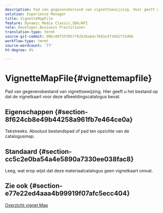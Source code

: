 ```yaml
---
description: Pad van gegevensbestand van vignettoewijzing. Hier geeft u het bestand op dat de vignetkaart voor deze afbeeldingscatalogus bevat.
solution: Experience Manager
title: VignetteMapFile
feature: Dynamic Media Classic,SDK/API
role: Developer,Business Practitioner
translation-type: tm+mt
source-git-commit: d0bc88f55f857762b3bab4c76d1e3f3dd2733d60
workflow-type: tm+mt
source-wordcount: '77'
ht-degree: 0%

---
```



# VignetteMapFile{#vignettemapfile}

Pad van gegevensbestand van vignettoewijzing. Hier geeft u het bestand op dat de vignetkaart voor deze afbeeldingscatalogus bevat.

## Eigenschappen {#section-8f624cb8e49b44258a961fb7e464ce0a}

Tekstreeks. Absoluut bestandspad of pad ten opzichte van de catalogusmap.

## Standaard {#section-cc5c2e0ba54a4e5890a7330ee038fac8}

Leeg, wat erop wijst dat deze materiaalcatalogus geen vignetkaart omvat.

## Zie ook {#section-e77e22ed4aaa4b99919f07afc5ecc404}

[Overzicht vignet Map](../../../../../ir-api/material-cat/image-rendering-api-ref/c-ir-material-catalog/c-ir-vignette-map-reference/c-ir-vignette-map-reference.md#concept-f9486269f2b04d4cb6750f3af7bf0eb7)
